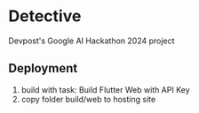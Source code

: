 # Detective

Devpost's Google AI Hackathon 2024 project

## Deployment

1. build with task: Build Flutter Web with API Key
2. copy folder build/web to hosting site
